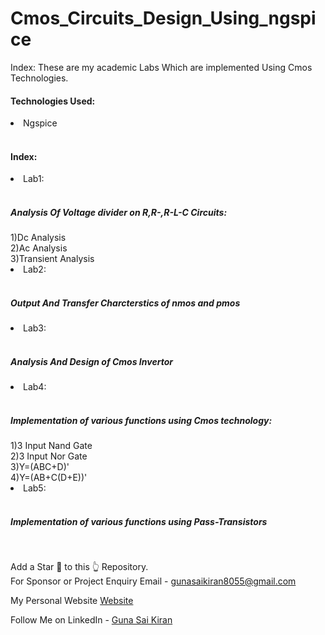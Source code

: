 # Cmos_Circuits_Design_Using_ngspice

Index:
These are my academic Labs Which are implemented Using Cmos Technologies.<br>

<h4>Technologies Used:</h4>
<li>Ngspice</li><br>



<h4>Index:</h4>
<li>Lab1:</li><br>
<h5>Analysis Of Voltage divider on R,R-,R-L-C Circuits:</h5>
1)Dc Analysis<br>
2)Ac Analysis<br>
3)Transient Analysis<br>
<li>Lab2:</li><br>
<h5>Output And Transfer Charcterstics of nmos and pmos</h5>
<li>Lab3:</li><br>
<h5>Analysis And Design of Cmos Invertor</h5>
<li>Lab4:</li><br>
<h5>Implementation of various functions using Cmos technology:</h5>
1)3 Input Nand Gate <br>
2)3 Input Nor Gate<br>
3)Y=(ABC+D)'<br>
4)Y=(AB+C(D+E))'<br>
<li>Lab5:</li><br>
<h5>Implementation of various functions using Pass-Transistors</h5><br>

Add a Star 🌟 to this 👆 Repository.<br>
For Sponsor or Project Enquiry
Email - gunasaikiran8055@gmail.com 
<br>

My Personal Website <a href="https://gunasaikiran.github.io/">Website</a><br>


Follow Me on
LinkedIn - <a href="https://www.linkedin.com/in/guna-sai-kiran-b526a2220/">Guna Sai Kiran</a>
